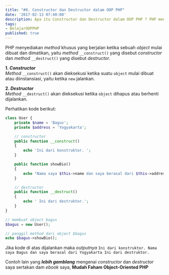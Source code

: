 ```yaml
---
title: "#8. Constructor dan Destructor dalam OOP PHP"
date: '2017-02-13 07:40:00'
description: Apa itu Constructor dan Destructor dalam OOP PHP ? PHP menyediakan method khusus yang berjalan ketika sebuah object mulai dibuat dan dimatikan, yaitu method __construct() yang disebut constructor dan method __destruct() yang disebut destructor
tags:
- BelajarOOPPHP
published: true
---
```


PHP menyediakan _method_ khusus yang berjalan ketika sebuah _object_ mulai dibuat dan dimatikan, yaitu _method_ `__construct()` yang disebut _constructor_ dan _method_ `__destruct()` yang disebut _destructor_.

**1. _Constructor_**  
_Method_ `__construct()` akan dieksekusi ketika suatu `object` mulai dibuat atau diinstansiasi, yaitu ketika `new` jalankan. 

**2. _Destructor_**  
_Method_ `__destruct()` akan dieksekusi ketika `object` dihapus atau berhenti dijalankan.

Perhatikan kode berikut:

```php
class User {
    private $name = 'Bagus';
    private $address = 'Yogyakarta';

    // constructor
    public function __construct()
    {
    	echo 'Ini dari konstruktor. ';
    }

    public function showBio()
    {
    	echo "Nama saya $this->name dan saya berasal dari $this->address";
    }

    // destructor
    public function __destruct()
    {
    	echo ' Ini dari destruktor.';
    }
}

// membuat object bagus
$bagus = new User();

// panggil method dari object $bagus
echo $bagus->showBio();
```

Jika kode di atas dijalankan maka _outputnya_ `Ini dari konstruktor. Nama saya Bagus dan saya berasal dari Yogyakarta Ini dari destruktor.`

Contoh lain yang **_lebih gamblang_** mengenai _constructor_ dan _destructor_ saya sertakan dam _ebook_ saya, **Mudah Faham Object-Oriented PHP** 